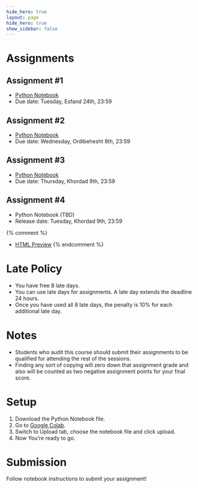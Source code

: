 ```yaml
---
hide_hero: true
layout: page
hide_hero: true
show_sidebar: false
---
```


# Assignments

## Assignment #1
* [Python Notebook](https://github.com/teias-courses/nlp00/raw/gh-pages/assignments/NLP_Assignment_1.ipynb)
* Due date: Tuesday, Esfand 24th, 23:59

## Assignment #2
* [Python Notebook](https://github.com/teias-courses/nlp00/raw/gh-pages/assignments/NLP_Assignment_2.ipynb)
* Due date: Wednesday, Ordibehesht 8th, 23:59

## Assignment #3
* [Python Notebook](https://github.com/teias-courses/nlp00/raw/gh-pages/assignments/NLP_Assignment_3.ipynb)
* Due date: Thursday, Khordad 9th, 23:59

## Assignment #4
<!-- * [Python Notebook](https://github.com/teias-courses/nlp99/raw/gh-pages/assignments/NLP_Assignment_4.ipynb) -->
* Python Notebook (TBD)
* Release date: Tuesday, Khordad 9th, 23:59

{% comment %} 
* [HTML Preview](assignments/Assignment_1)
{% endcomment %}

# Late Policy
* You have free 8 late days.
* You can use late days for assignments. A late day extends the deadline 24 hours.
* Once you have used all 8 late days, the penalty is 10% for each additional late day.

# Notes
* Students who audit this course should submit their assignments to be qualified for attending the rest of the sessions.
* Finding any sort of copying will zero down that assignment grade and also will be counted as two negative assignment points for your final score.

# Setup
1. Download the Python Notebook file.
2. Go to [Google Colab](https://colab.research.google.com/).
3. Switch to Upload tab, choose the notebook file and click upload.
4. Now You’re ready to go.

# Submission
Follow notebook instructions to submit your assignment!
